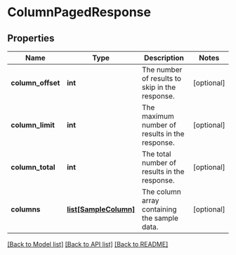# ColumnPagedResponse

## Properties
Name | Type | Description | Notes
------------ | ------------- | ------------- | -------------
**column_offset** | **int** | The number of results to skip in the response. | [optional] 
**column_limit** | **int** | The maximum number of results in the response. | [optional] 
**column_total** | **int** | The total number of results in the response. | [optional] 
**columns** | [**list[SampleColumn]**](SampleColumn.md) | The column array containing the sample data. | [optional] 

[[Back to Model list]](../README.md#documentation-for-models) [[Back to API list]](../README.md#documentation-for-api-endpoints) [[Back to README]](../README.md)

